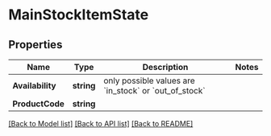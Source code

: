 # MainStockItemState

## Properties

Name | Type | Description | Notes
------------ | ------------- | ------------- | -------------
**Availability** | **string** | only possible values are &#x60;in_stock&#x60; or &#x60;out_of_stock&#x60; | 
**ProductCode** | **string** |  | 

[[Back to Model list]](../README.md#documentation-for-models) [[Back to API list]](../README.md#documentation-for-api-endpoints) [[Back to README]](../README.md)


